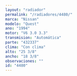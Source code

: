 ```yaml
---
layout: "radiador"
permalink: "/radiadores/4480/"
marca: "Nissan"
modelo: "Quest"
ano: "1994"
motor: "V6 3.0 3.3"
transmision: "Automática"
parte: "432337"
clima: "Con clima"
alto: "25 3/8"
ancho: "18 3/8"
observaciones: ""
id: "4480"
---
```


